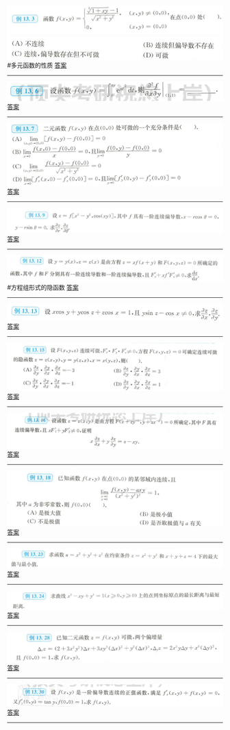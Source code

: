 ![](附件/Pasted%20image%2020221008093715.png)
![](附件/Pasted%20image%2020221008093725.png)
 #多元函数的性质
[答案](高数18讲/答案.md#^gqydiq)

---
![](附件/Pasted%20image%2020221008094901.png)
[答案](高数18讲/答案.md#^97tpys)

---
![](附件/Pasted%20image%2020221008104014.png)
[答案](高数18讲/答案.md#^6xgpdd)

---
![](附件/Pasted%20image%2020221008104501.png)
[答案](高数18讲/答案.md#^n1c919)

---
![](附件/Pasted%20image%2020221008150940.png)
#方程组形式的隐函数
[答案](高数18讲/答案.md#^iniplh)

---
![](附件/Pasted%20image%2020221008151633.png)
[答案](高数18讲/答案.md#^19oii0)

---
![](附件/Pasted%20image%2020221008152334.png)
[答案](高数18讲/答案.md#^b3oguu)

---
![](附件/Pasted%20image%2020221008152558.png)
[答案](高数18讲/答案.md#^zooxm7)

---
![](附件/Pasted%20image%2020221008171126.png)
[答案](高数18讲/答案.md#^c4koj5)

---
![](附件/Pasted%20image%2020221008171321.png)
[答案](高数18讲/答案.md#^xhtygb)

---
![](附件/Pasted%20image%2020221008171458.png)
[答案](高数18讲/答案.md#^oot10f)

---
![](附件/Pasted%20image%2020221008171750.png)
[答案](高数18讲/答案.md#^ytlccr)

---
![](附件/Pasted%20image%2020221008172523.png)
[答案](高数18讲/答案.md#^457ydh)

---
